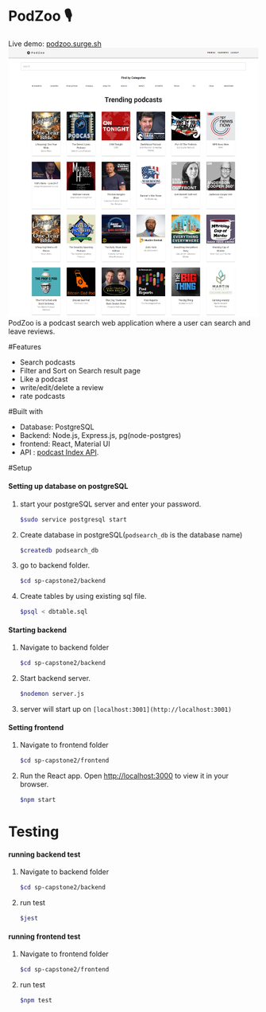 # PodZoo 🎙️
Live demo: [podzoo.surge.sh](https://podzoo.surge.sh/)
![image](plan/screencapture-podzoo-surge-sh-2023-07-29-19_04_17.png)
PodZoo is a podcast search web application where a user can search and leave reviews.

#Features
- Search podcasts
- Filter and Sort on Search result page
- Like a podcast
- write/edit/delete a review
- rate podcasts

#Built with
- Database: PostgreSQL
- Backend: Node.js, Express.js, pg(node-postgres)
- frontend: React, Material UI
- API : [podcast Index API](https://podcastindex-org.github.io/docs-api/#auth).

#Setup
#### Setting up database on postgreSQL 
1. start your postgreSQL server and enter your password.
   ```bash
   $sudo service postgresql start
   ```
   
2. Create database in postgreSQL(`podsearch_db` is the database name)
   ```bash
   $createdb podsearch_db
   ```
3. go to backend folder. 
    ```bash
    $cd sp-capstone2/backend
    ```

3. Create tables by using existing sql file. 
    ```bash
    $psql < dbtable.sql
    ```

#### Starting backend
1. Navigate to backend folder
   ```bash
   $cd sp-capstone2/backend
   ```
2.  Start backend server.
    ```bash
    $nodemon server.js
    ```
3. server will start up on `[localhost:3001](http://localhost:3001)`

#### Setting frontend
1. Navigate to frontend folder
   ```bash
   $cd sp-capstone2/frontend
   ```
2. Run the React app. Open [http://localhost:3000](http://localhost:3000) to view it in your browser.
   ```bash
   $npm start
   ```
# Testing
#### running backend test
1. Navigate to backend folder
    ```bash
   $cd sp-capstone2/backend
   ```
2. run test
   ```bash
   $jest
   ```
#### running frontend test
1. Navigate to frontend folder
   ```bash
   $cd sp-capstone2/frontend
   ```
2. run test
   ```bash
   $npm test
   ```

